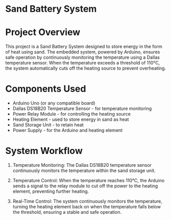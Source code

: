 # Sand Battery System
# Project Overview
This project is a Sand Battery System designed to store energy in the form of heat using sand. The embedded system, powered by Arduino, ensures safe operation by continuously monitoring the temperature using a Dallas temperature sensor. When the temperature exceeds a threshold of 110°C, the system automatically cuts off the heating source to prevent overheating.

# Components Used
* Arduino Uno (or any compatible board)
* Dallas DS18B20 Temperature Sensor - for temperature monitoring
* Power Relay Module - for controlling the heating source
* Heating Element - used to store energy in sand as heat
* Sand Storage Unit - to retain heat
* Power Supply - for the Arduino and heating element
# System Workflow
1) Temperature Monitoring: The Dallas DS18B20 temperature sensor continuously monitors the temperature within the sand storage unit.

2) Temperature Control: When the temperature reaches 110°C, the Arduino sends a signal to the relay module to cut off the power to the heating element, preventing further heating.

3) Real-Time Control: The system continuously monitors the temperature, turning the heating element back on when the temperature falls below the threshold, ensuring a stable and safe operation.
